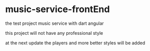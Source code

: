 # music-service-frontEnd
the test project music service with dart angular 

this project will not have any professional style 

at the next update the players and more better styles will be added 
